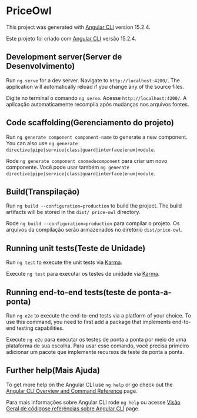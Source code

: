 # PriceOwl

This project was generated with [Angular CLI](https://github.com/angular/angular-cli) version 15.2.4.

Este projeto foi criado com [Angular CLI](https://github.com/angular/angular-cli) versão 15.2.4.

## Development server(Server de Desenvolvimento)

Run `ng serve` for a dev server. Navigate to `http://localhost:4200/`. The application will automatically reload if you change any of the source files.

Digite no terminal o comando `ng serve`. Acesse `http://localhost:4200/`. A aplicação automaticamente recompila após mudanças nos arquivos fontes.

## Code scaffolding(Gerenciamento do projeto)

Run `ng generate component component-name` to generate a new component. You can also use `ng generate directive|pipe|service|class|guard|interface|enum|module`.

Rode `ng generate component cnomedocomponent` para criar um novo componente. Você pode usar também `ng generate directive|pipe|service|class|guard|interface|enum|module`.

## Build(Transpilação)

Run `ng build --configuration=production` to build the project. The build artifacts will be stored in the `dist/ price-owl` directory.

Rode `ng build --configuration=production` para compilar o projeto. Os arquivos da compilação serão armazenados no diretório `dist/price-owl`.

## Running unit tests(Teste de Unidade)

Run `ng test` to execute the unit tests via [Karma](https://karma-runner.github.io).

Execute `ng test` para executar os testes de unidade via [Karma](https://karma-runner.github.io).

## Running end-to-end tests(teste de ponta-a-ponta)


Run `ng e2e` to execute the end-to-end tests via a platform of your choice. To use this command, you need to first add a package that implements end-to-end testing capabilities.

Execute `ng e2e` para executar os testes de ponta a ponta por meio de uma plataforma de sua escolha. Para usar esse comando, você precisa primeiro adicionar um pacote que implemente recursos de teste de ponta a ponta.


## Further help(Mais Ajuda)

To get more help on the Angular CLI use `ng help` or go check out the [Angular CLI Overview and Command Reference](https://angular.io/cli) page.

Para mais informações sobre Angular CLI rode `ng help` ou acesse [Visão Geral de códigose referências sobre Angular CLI](https://angular.io/cli) page.
